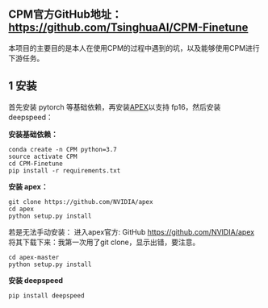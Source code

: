 ## CPM官方GitHub地址：https://github.com/TsinghuaAI/CPM-Finetune

本项目的主要目的是本人在使用CPM的过程中遇到的坑，以及能够使用CPM进行下游任务。

## 1 安装

首先安装 pytorch 等基础依赖，再安装[APEX](https://github.com/NVIDIA/apex#quick-start)以支持 fp16，然后安装 deepspeed：

**安装基础依赖：**

```[bash]
conda create -n CPM python=3.7
source activate CPM
cd CPM-Finetune
pip install -r requirements.txt
```

**安装 apex：**

```[bash]
git clone https://github.com/NVIDIA/apex
cd apex
python setup.py install
```

若是无法手动安装：
进入apex官方: GitHub https://github.com/NVIDIA/apex 将其下载下来：我第一次用了git clone，显示出错，要注意。

```[bash]
cd apex-master
python setup.py install
```

**安装 deepspeed**

```[bash]
pip install deepspeed

